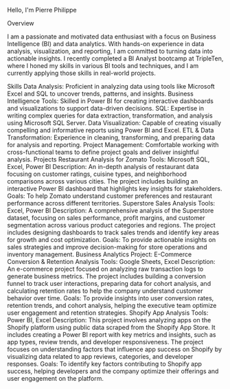 Hello, I'm Pierre Philippe 

Overview

I am a passionate and motivated data enthusiast with a focus on Business Intelligence (BI) and data analytics. With hands-on experience in data analysis, visualization, and reporting, I am committed to turning data into actionable insights. I recently completed a BI Analyst bootcamp at TripleTen, where I honed my skills in various BI tools and techniques, and I am currently applying those skills in real-world projects.

Skills
Data Analysis: Proficient in analyzing data using tools like Microsoft Excel and SQL to uncover trends, patterns, and insights.
Business Intelligence Tools: Skilled in Power BI for creating interactive dashboards and visualizations to support data-driven decisions.
SQL: Expertise in writing complex queries for data extraction, transformation, and analysis using Microsoft SQL Server.
Data Visualization: Capable of creating visually compelling and informative reports using Power BI and Excel.
ETL & Data Transformation: Experience in cleaning, transforming, and preparing data for analysis and reporting.
Project Management: Comfortable working with cross-functional teams to define project goals and deliver insightful analysis.
Projects
Restaurant Analysis for Zomato
Tools: Microsoft SQL, Excel, Power BI
Description: An in-depth analysis of restaurant data focusing on customer ratings, cuisine types, and neighborhood comparisons across various cities. The project includes building an interactive Power BI dashboard that highlights key insights for stakeholders.
Goals: To help Zomato understand customer preferences and restaurant performance across different territories.
Superstore Sales Analysis
Tools: Excel, Power BI
Description: A comprehensive analysis of the Superstore dataset, focusing on sales performance, profit margins, and customer segmentation across various product categories and regions. The project includes designing dashboards to track sales trends and identify key areas for growth and cost optimization.
Goals: To provide actionable insights on sales strategies and improve decision-making for store operations and inventory management.
Business Analytics Project: E-Commerce Conversion & Retention Analysis
Tools: Google Sheets, Excel
Description: An e-commerce project focused on analyzing raw transaction logs to generate business metrics. The project includes building a conversion funnel to track user interactions, preparing data for cohort analysis, and calculating retention rates to help the company understand customer behavior over time.
Goals: To provide insights into user conversion rates, retention trends, and cohort analysis, helping the executive team optimize user engagement and retention strategies.
Shopify App Analysis
Tools: Power BI, Excel
Description: This project involves analyzing apps on the Shopify platform using public data scraped from the Shopify App Store. It includes creating a Power BI report with key metrics and insights, such as app types, review trends, and developer responsiveness. The project focuses on understanding factors that influence app success on Shopify by visualizing data related to app reviews, categories, and developer responses.
Goals: To identify key factors contributing to Shopify app success, helping developers and the company optimize their offerings and user engagement on the platform.
